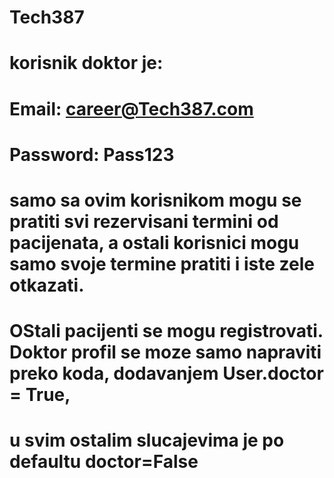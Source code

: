 # Tech387
# korisnik doktor je: 
#        Email: career@Tech387.com
#        Password: Pass123
# samo sa ovim korisnikom mogu se pratiti svi rezervisani termini od pacijenata, a ostali korisnici mogu samo svoje termine pratiti i iste zele otkazati.
# OStali pacijenti se mogu registrovati. Doktor profil se moze samo napraviti preko koda, dodavanjem User.doctor = True,
# u svim ostalim slucajevima je po defaultu doctor=False
